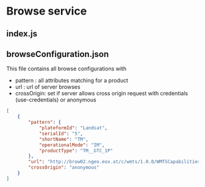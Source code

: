 # Browse service

## index.js

## browseConfiguration.json

This file contains all browse configurations with

- pattern : all attributes matching for a product
- url : url of server browses
- crossOrigin: set if server allows cross origin request with credentials (use-credentials) or anonymous

~~~~json
[
    {
        "pattern": {
            "plateformId": "Landsat",
            "serialId": "5",
            "shortName": "TM",
            "operationalMode": "IM",
            "productType": "TM__GTC_1P"
        },
        "url": "http://brow02.ngeo.eox.at/c/wmts/1.0.0/WMTSCapabilities.xml?SERVICE=WMTS&VERSION=1.0.0&LAYER=Landsat",
        "crossOrigin": "anonymous"
    }
]
~~~~
